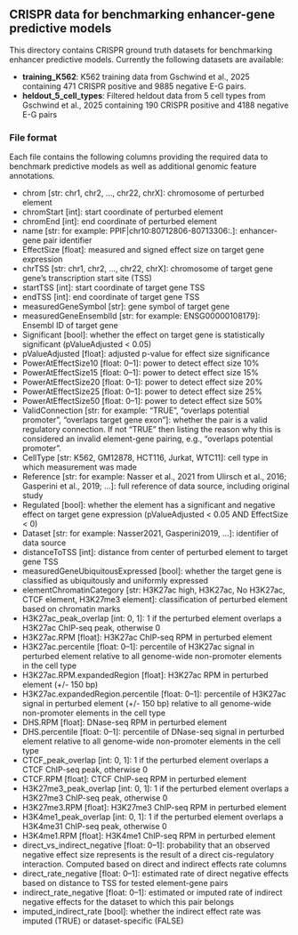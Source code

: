 ## CRISPR data for benchmarking enhancer-gene predictive models

This directory contains CRISPR ground truth datasets for benchmarking enhancer predictive models.
Currently the following datasets are available:

- **training_K562**: K562 training data from Gschwind et al., 2025 containing 471 CRISPR positive and
9885 negative E-G pairs.
- **heldout_5_cell_types**: Filtered heldout data from 5 cell types from Gschwind et al., 2025
containing 190 CRISPR positive and 4188 negative E-G pairs

### File format

Each file contains the following columns providing the required data to benchmark predictive models
as well as additional genomic feature annotations.

- chrom [str: chr1, chr2, …, chr22, chrX]: chromosome of perturbed element
- chromStart [int]: start coordinate of perturbed element
- chromEnd [int]: end coordinate of perturbed element
- name [str: for example: PPIF|chr10:80712806-80713306:.]: enhancer-gene pair identifier
- EffectSize [float]: measured and signed effect size on target gene expression
- chrTSS [str: chr1, chr2, …, chr22, chrX]: chromosome of target gene gene’s transcription start site (TSS)
- startTSS [int]: start coordinate of target gene TSS
- endTSS [int]: end coordinate of target gene TSS
- measuredGeneSymbol [str]: gene symbol of target gene
- measuredGeneEnsemblId [str: for example: ENSG00000108179]: Ensembl ID of target gene
- Significant [bool]: whether the effect on target gene is statistically significant (pValueAdjusted < 0.05)
- pValueAdjusted [float]: adjusted p-value for effect size significance 
- PowerAtEffectSize10 [float: 0–1]: power to detect effect size 10%
- PowerAtEffectSize15 [float: 0–1]: power to detect effect size 15%
- PowerAtEffectSize20 [float: 0–1]: power to detect effect size 20%
- PowerAtEffectSize25 [float: 0–1]: power to detect effect size 25%
- PowerAtEffectSize50 [float: 0–1]: power to detect effect size 50%
- ValidConnection [str: for example: “TRUE”, “overlaps potential promoter”, “overlaps target gene exon”]: whether the pair is a valid regulatory connection. If not “TRUE” then listing the reason why this is considered an invalid element-gene pairing, e.g., “overlaps potential promoter”.
- CellType [str: K562, GM12878, HCT116, Jurkat, WTC11]: cell type in which measurement was made
- Reference [str: for example: Nasser et al., 2021 from Ulirsch et al., 2016; Gasperini et al., 2019; …]: full reference of data source, including original study
- Regulated [bool]: whether the element has a significant and negative effect on target gene expression (pValueAdjusted < 0.05 AND EffectSize < 0)
- Dataset [str: for example:  Nasser2021, Gasperini2019, …]: identifier of data source
- distanceToTSS [int]: distance from center of perturbed element to target gene TSS
- measuredGeneUbiquitousExpressed [bool]: whether the target gene is classified as ubiquitously and uniformly expressed
- elementChromatinCategory [str: H3K27ac high, H3K27ac, No H3K27ac, CTCF element, H3K27me3 element]: classification of perturbed element based on chromatin marks
- H3K27ac_peak_overlap  [int: 0, 1]: 1 if the perturbed element overlaps a H3K27ac ChIP-seq peak, otherwise 0
- H3K27ac.RPM [float]: H3K27ac ChIP-seq RPM in perturbed element
- H3K27ac.percentile [float: 0–1]: percentile of H3K27ac signal in perturbed element relative to all genome-wide non-promoter elements in the cell type
- H3K27ac.RPM.expandedRegion [float]: H3K27ac RPM in perturbed element (+/- 150 bp)
- H3K27ac.expandedRegion.percentile [float: 0–1]: percentile of H3K27ac signal in perturbed element (+/- 150 bp) relative to all genome-wide non-promoter elements in the cell type
- DHS.RPM [float]: DNase-seq RPM in perturbed element
- DHS.percentile [float: 0–1]: percentile of DNase-seq signal in perturbed element relative to all genome-wide non-promoter elements in the cell type
- CTCF_peak_overlap [int: 0, 1]: 1 if the perturbed element overlaps a CTCF ChIP-seq peak, otherwise 0
- CTCF.RPM [float]: CTCF ChIP-seq RPM in perturbed element
- H3K27me3_peak_overlap  [int: 0, 1]: 1 if the perturbed element overlaps a H3K27me3 ChIP-seq peak, otherwise 0
- H3K27me3.RPM [float]: H3K27me3 ChIP-seq RPM in perturbed element
- H3K4me1_peak_overlap  [int: 0, 1]: 1 if the perturbed element overlaps a H3K4me31 ChIP-seq peak, otherwise 0
- H3K4me1.RPM [float]: H3K4me1 ChIP-seq RPM in perturbed element
- direct_vs_indirect_negative [float: 0–1]: probability that an observed negative effect size represents is the result of a direct cis-regulatory interaction. Computed based on direct and indirect effects rate columns
- direct_rate_negative [float: 0–1]: estimated rate of direct negative effects based on distance to TSS for tested element-gene pairs
- indirect_rate_negative [float: 0–1]: estimated or imputed rate of indirect negative effects for the dataset to which this pair belongs
- imputed_indirect_rate [bool]: whether the indirect effect rate was imputed (TRUE) or dataset-specific (FALSE)
